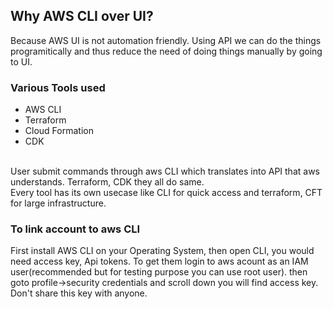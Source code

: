 
## Why AWS CLI over UI?
Because AWS UI is not automation friendly. Using API we can do the things programitically and thus reduce the need of doing things manually by going to UI.
<br>

### Various Tools used
- AWS CLI
- Terraform
- Cloud Formation
- CDK

<br>User submit commands through aws CLI which translates into API that aws understands. Terraform, CDK they all do same.
<br>Every tool has its own usecase like CLI for quick access and terraform, CFT for large infrastructure.

### To link account to aws CLI
First install AWS CLI on your Operating System, then open CLI,  you would need access key, Api tokens. To get them login to aws acount as an IAM user(recommended but for testing purpose you can use root user). then goto profile->security credentials and scroll down you will find access key. Don't share this key with anyone.